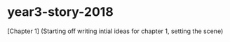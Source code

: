 # year3-story-2018


[Chapter 1] (Starting off writing intial ideas for chapter 1, setting the scene)

